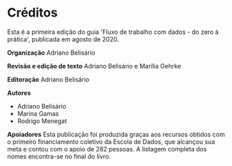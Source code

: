 # Créditos

Esta é a primeira edição do guia 'Fluxo de trabalho com dados - do zero à prática', publicada em agosto de 2020.

**Organização**
Adriano Belisário

**Revisão e edição de texto**
Adriano Belisário e Marília Gehrke

**Editoração**
Adriano Belisário

**Autores**
- Adriano Belisário
- Marina Gamas
- Rodrigo Menegat

**Apoiadores**
Esta publicação foi produzida graças aos recursos obtidos com o primeiro financiamento coletivo da Escola de Dados, que alcançou sua meta e contou com o apoio de 282 pessoas. A listagem completa dos nomes encontra-se no final do livro.
